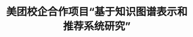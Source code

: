 ---
layout: page
title: 美团校企合作项目“基于知识图谱表示和推荐系统研究”
description: 2021-2022
img:
importance: 7
category: 
---